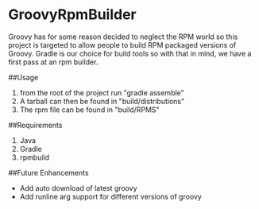 GroovyRpmBuilder
==============

Groovy has for some reason decided to neglect the RPM world so this project is targeted to allow people to build RPM packaged versions of Groovy.
Gradle is our choice for build tools so with that in mind, we have a first pass at an rpm builder.

##Usage
1. from the root of the project run "gradle assemble"
2. A tarball can then be found in "build/distributions"
3. The rpm file can be found in "build/RPMS"

##Requirements
1. Java
2. Gradle
3. rpmbuild

##Future Enhancements
- Add auto download of latest groovy
- Add runline arg support for different versions of groovy
